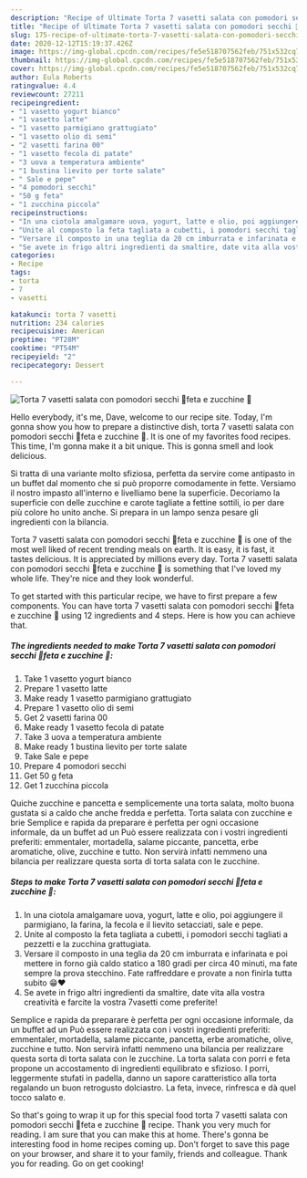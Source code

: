 ```yaml
---
description: "Recipe of Ultimate Torta 7 vasetti salata con pomodori secchi 🍅feta e zucchine 🥒"
title: "Recipe of Ultimate Torta 7 vasetti salata con pomodori secchi 🍅feta e zucchine 🥒"
slug: 175-recipe-of-ultimate-torta-7-vasetti-salata-con-pomodori-secchi-feta-e-zucchine
date: 2020-12-12T15:19:37.426Z
image: https://img-global.cpcdn.com/recipes/fe5e518707562feb/751x532cq70/torta-7-vasetti-salata-con-pomodori-secchi-🍅feta-e-zucchine-🥒-recipe-main-photo.jpg
thumbnail: https://img-global.cpcdn.com/recipes/fe5e518707562feb/751x532cq70/torta-7-vasetti-salata-con-pomodori-secchi-🍅feta-e-zucchine-🥒-recipe-main-photo.jpg
cover: https://img-global.cpcdn.com/recipes/fe5e518707562feb/751x532cq70/torta-7-vasetti-salata-con-pomodori-secchi-🍅feta-e-zucchine-🥒-recipe-main-photo.jpg
author: Eula Roberts
ratingvalue: 4.4
reviewcount: 27211
recipeingredient:
- "1 vasetto yogurt bianco"
- "1 vasetto latte"
- "1 vasetto parmigiano grattugiato"
- "1 vasetto olio di semi"
- "2 vasetti farina 00"
- "1 vasetto fecola di patate"
- "3 uova a temperatura ambiente"
- "1 bustina lievito per torte salate"
- " Sale e pepe"
- "4 pomodori secchi"
- "50 g feta"
- "1 zucchina piccola"
recipeinstructions:
- "In una ciotola amalgamare uova, yogurt, latte e olio, poi aggiungere il parmigiano, la farina, la fecola e il lievito setacciati, sale e pepe."
- "Unite al composto la feta tagliata a cubetti, i pomodori secchi tagliati a pezzetti e la zucchina grattugiata."
- "Versare il composto in una teglia da 20 cm imburrata e infarinata e poi mettere in forno già caldo statico a 180 gradi per circa 40 minuti, ma fate sempre la prova stecchino. Fate raffreddare e provate a non finirla tutta subito 😁❤️"
- "Se avete in frigo altri ingredienti da smaltire, date vita alla vostra creatività e farcite la vostra 7vasetti come preferite!"
categories:
- Recipe
tags:
- torta
- 7
- vasetti

katakunci: torta 7 vasetti 
nutrition: 234 calories
recipecuisine: American
preptime: "PT28M"
cooktime: "PT54M"
recipeyield: "2"
recipecategory: Dessert

---
```



![Torta 7 vasetti salata con pomodori secchi 🍅feta e zucchine 🥒](https://img-global.cpcdn.com/recipes/fe5e518707562feb/751x532cq70/torta-7-vasetti-salata-con-pomodori-secchi-🍅feta-e-zucchine-🥒-recipe-main-photo.jpg)

Hello everybody, it's me, Dave, welcome to our recipe site. Today, I'm gonna show you how to prepare a distinctive dish, torta 7 vasetti salata con pomodori secchi 🍅feta e zucchine 🥒. It is one of my favorites food recipes. This time, I'm gonna make it a bit unique. This is gonna smell and look delicious.

Si tratta di una variante molto sfiziosa, perfetta da servire come antipasto in un buffet dal momento che si può proporre comodamente in fette. Versiamo il nostro impasto all&#39;interno e livelliamo bene la superficie. Decoriamo la superficie con delle zucchine e carote tagliate a fettine sottili, io per dare più colore ho unito anche. Si prepara in un lampo senza pesare gli ingredienti con la bilancia.

Torta 7 vasetti salata con pomodori secchi 🍅feta e zucchine 🥒 is one of the most well liked of recent trending meals on earth. It is easy, it is fast, it tastes delicious. It is appreciated by millions every day. Torta 7 vasetti salata con pomodori secchi 🍅feta e zucchine 🥒 is something that I've loved my whole life. They're nice and they look wonderful.


To get started with this particular recipe, we have to first prepare a few components. You can have torta 7 vasetti salata con pomodori secchi 🍅feta e zucchine 🥒 using 12 ingredients and 4 steps. Here is how you can achieve that.

<!--inarticleads1-->

##### The ingredients needed to make Torta 7 vasetti salata con pomodori secchi 🍅feta e zucchine 🥒:

1. Take 1 vasetto yogurt bianco
1. Prepare 1 vasetto latte
1. Make ready 1 vasetto parmigiano grattugiato
1. Prepare 1 vasetto olio di semi
1. Get 2 vasetti farina 00
1. Make ready 1 vasetto fecola di patate
1. Take 3 uova a temperatura ambiente
1. Make ready 1 bustina lievito per torte salate
1. Take  Sale e pepe
1. Prepare 4 pomodori secchi
1. Get 50 g feta
1. Get 1 zucchina piccola


Quiche zucchine e pancetta e semplicemente una torta salata, molto buona gustata si a caldo che anche fredda e perfetta. Torta salata con zucchine e brie Semplice e rapida da preparare è perfetta per ogni occasione informale, da un buffet ad un Può essere realizzata con i vostri ingredienti preferiti: emmentaler, mortadella, salame piccante, pancetta, erbe aromatiche, olive, zucchine e tutto. Non servirà infatti nemmeno una bilancia per realizzare questa sorta di torta salata con le zucchine. 

<!--inarticleads2-->

##### Steps to make Torta 7 vasetti salata con pomodori secchi 🍅feta e zucchine 🥒:

1. In una ciotola amalgamare uova, yogurt, latte e olio, poi aggiungere il parmigiano, la farina, la fecola e il lievito setacciati, sale e pepe.
1. Unite al composto la feta tagliata a cubetti, i pomodori secchi tagliati a pezzetti e la zucchina grattugiata.
1. Versare il composto in una teglia da 20 cm imburrata e infarinata e poi mettere in forno già caldo statico a 180 gradi per circa 40 minuti, ma fate sempre la prova stecchino. Fate raffreddare e provate a non finirla tutta subito 😁❤️
1. Se avete in frigo altri ingredienti da smaltire, date vita alla vostra creatività e farcite la vostra 7vasetti come preferite!


Semplice e rapida da preparare è perfetta per ogni occasione informale, da un buffet ad un Può essere realizzata con i vostri ingredienti preferiti: emmentaler, mortadella, salame piccante, pancetta, erbe aromatiche, olive, zucchine e tutto. Non servirà infatti nemmeno una bilancia per realizzare questa sorta di torta salata con le zucchine. La torta salata con porri e feta propone un accostamento di ingredienti equilibrato e sfizioso. I porri, leggermente stufati in padella, danno un sapore caratteristico alla torta regalando un buon retrogusto dolciastro. La feta, invece, rinfresca e dà quel tocco salato e. 

So that's going to wrap it up for this special food torta 7 vasetti salata con pomodori secchi 🍅feta e zucchine 🥒 recipe. Thank you very much for reading. I am sure that you can make this at home. There's gonna be interesting food in home recipes coming up. Don't forget to save this page on your browser, and share it to your family, friends and colleague. Thank you for reading. Go on get cooking!
